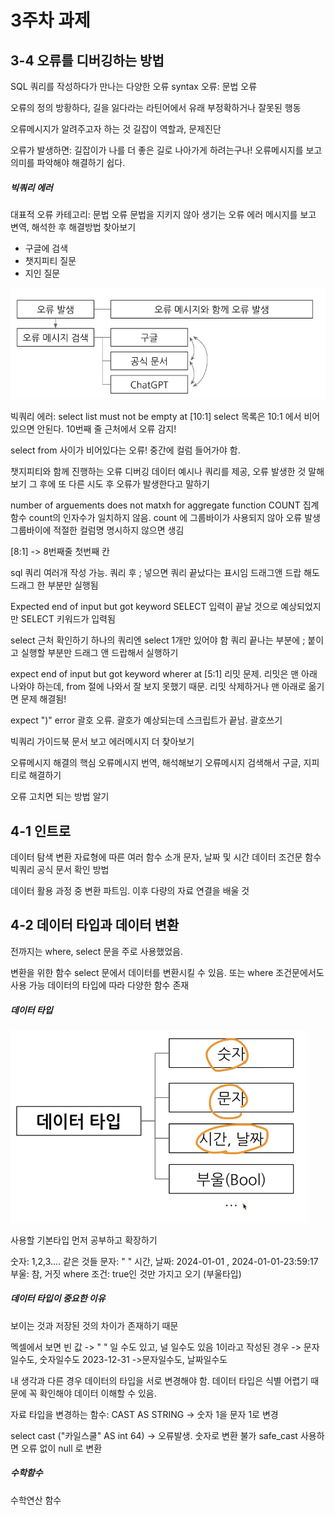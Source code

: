 
# 3주차 과제

## 3-4 오류를 디버깅하는 방법
SQL 쿼리를 작성하다가 만나는 다양한 오류
syntax 오류: 문법 오류

오류의 정의
방황하다, 길을 잃다라는 라틴어에서 유래
부정확하거나 잘못된 행동

오류메시지가 알려주고자 하는 것
길잡이 역할과, 문제진단

오류가 발생하면: 길잡이가 나를 더 좋은 길로 나아가게 하려는구나!
오류메시지를 보고 의미를 파악해야 해결하기 쉽다.

##### 빅쿼리 에러
대표적 오류 카테고리: 문법 오류
문법을 지키지 않아 생기는 오류
에러 메시지를 보고 변역, 해석한 후 해결방법 찾아보기
- 구글에 검색
- 챗지피티 질문
- 지인 질문

![](images/week3_01.png)

빅쿼리 에러:
select list must not be empty at [10:1]
select 목록은 10:1 에서 비어있으면 안된다.
10번째 줄 근처에서 오류 감지!

select from 사이가 비어있다는 오류! 중간에 컬럼 들어가야 함.

챗지피티와 함께 진행하는 오류 디버깅
 데이터 예시나 쿼리를 제공, 오류 발생한 것 말해보기
 그 후에 또 다른 시도 후 오류가 발생한다고 말하기

 number of arguements does not matxh for aggregate function COUNT
집계함수 count의 인자수가 일치하지 않음.
count 에 그룹바이가 사용되지 않아 오류 발생
그룹바이에 적절한 컬럼명 명시하지 않으면 생김

[8:1] -> 8번째줄 첫번째 칸

sql 쿼리 여러개 작성 가능. 쿼리 후 ; 넣으면 쿼리 끝났다는 표시임
드래그앤 드랍 해도 드래그 한 부분만 실행됨

Expected end of input but got keyword SELECT
입력이 끝날 것으로 예상되었지만 SELECT 키워드가 입력됨

select 근처 확인하기
하나의 쿼리엔 select 1개만 있어야 함
쿼리 끝나는 부분에 ; 붙이고 실행할 부분만 드래그 앤 드랍해서 실행하기

expect end of input but got keyword wherer at [5:1]
리밋 문제. 
리밋은 맨 아래 나와야 하는데, from 절에 나와서 잘 보지 못했기 때문.
리밋 삭제하거나 맨 아래로 옮기면 문제 해결됨!

expect ")" error
 괄호 오류. 괄호가 예상되는데 스크립트가 끝남. 괄호쓰기

 빅쿼리 가이드북 문서 보고 에러메시지 더 찾아보기


오류메시지 해결의 핵심
오류메시지 번역, 해석해보기
오류메시지 검색해서 구글, 지피티로 해결하기

오류 고치면 되는 방법 알기

## 4-1 인트로
데이터 탐색 변환
자료형에 따른 여러 함수 소개
문자, 날짜 및 시간 데이터
조건문 함수
빅쿼리 공식 문서 확인 방법

데이터 활용 과정 중 변환 파트임.
이후 다량의 자료 연결을 배울 것


## 4-2 데이터 타입과 데이터 변환
전까지는 where, select 문을 주로 사용했었음.

변환을 위한 함수
select 문에서 데이터를 변환시킬 수 있음.
또는 where 조건문에서도 사용 가능
데이터의 타입에 따라 다양한 함수 존재

##### 데이터 타입
![](images/week3_02.png)

 사용할 기본타입 먼저 공부하고 확장하기

 숫자: 1,2,3.... 같은 것들
 문자: " " 
 시간, 날짜: 2024-01-01 , 2024-01-01-23:59:17
 부울: 참, 거짓
 where 조건: true인 것만 가지고 오기 (부울타입)

##### 데이터 타입이 중요한 이유
보이는 것과 저장된 것의 차이가 존재하기 때문

멕셀에서 보면 빈 값 -> " " 일 수도 있고, 널 일수도 있음
1이라고 작성된 경우 -> 문자일수도, 숫자일수도
2023-12-31 ->문자일수도, 날짜일수도

내 생각과 다른 경우 데이터의 타입을 서로 변경해야 함.
데이터 타입은 식별 어렵기 때문에 꼭 확인해야 데이터 이해할 수 있음.

자료 타입을 변경하는 함수: CAST
AS STRING -> 숫자 1을 문자 1로 변경

select 
cast ("카일스쿨" AS int 64) -> 오류발생. 숫자로 변환 불가
safe_cast 사용하면 오류 없이 null 로 변환

##### 수학함수
수학연산 함수

